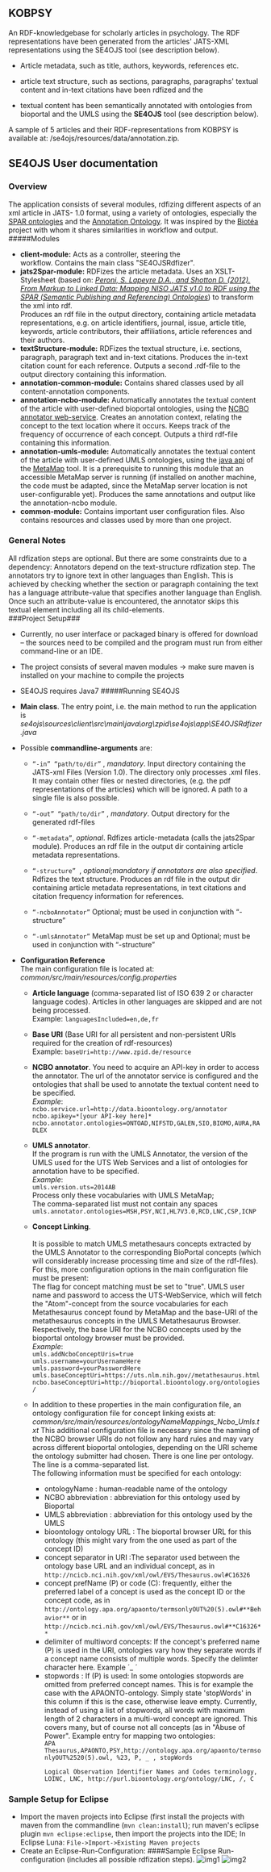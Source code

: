 ## KOBPSY ##
An RDF-knowledgebase for scholarly articles in psychology. The RDF representations have been generated from the articles' JATS-XML representations using the SE4OJS tool (see description below). </br>

- Article metadata, such as title, authors, keywords, references etc.

- article text structure, such as sections, paragraphs, paragraphs' textual content and in-text citations have been rdfized and the
- textual content has been semantically annotated with ontologies from bioportal and the UMLS using the **SE4OJS** tool (see description below). 

A sample of 5 articles and their RDF-representations from KOBPSY is available at: /se4ojs/resources/data/annotation.zip.

## SE4OJS User documentation ##
### Overview
The application consists of several modules, rdfizing different aspects of an xml article in JATS- 1.0 format, using a variety of ontologies, especially the [SPAR ontologies](http://sempublishing.sourceforge.net/ "SPAR ontologies") and the [Annotation Ontology](https://code.google.com/p/annotation-ontology/ "Annotation Ontology"). It was inspired by the [Biotéa](http://www.jbiomedsem.com/content/4/S1/S5) project with whom it shares similarities in workflow and output.
#####Modules
-	**client-module:** Acts as a controller, steering the  
workflow. Contains the main class "SE4OJSRdfizer".
- **jats2Spar-module:** RDFizes the article  metadata. Uses an XSLT-Stylesheet (based on: [*Peroni, S. Lapeyre D.A., and Shotton D. (2012). From Markup to Linked Data: Mapping NISO JATS v1.0 to RDF using the SPAR (Semantic Publishing and Referencing) Ontologies*](http://www.ncbi.nlm.nih.gov/books/NBK100491/)) to transform the xml into rdf.
 </br> Produces an rdf file in the output directory, containing article metadata representations, e.g. on article identifiers, journal, issue, article title, keywords, article contributors, their affiliations, article references and their authors.
- **textStructure-module:** RDFizes the textual structure, i.e. sections, paragraph, paragraph text and in-text citations. Produces the in-text citation count for each reference. Outputs a second .rdf-file to the output directory containing this information.
- **annotation-common-module:** Contains shared classes used by all content-annotation components.
- **annotation-ncbo-module:** Automatically annotates the textual content of the article with user-defined bioportal ontologies, using the [NCBO annotator web-service](http://data.bioontology.org/documentation#nav_annotator). Creates an annotation context, relating the concept to the text location where it occurs. Keeps track of the frequency of occurrence of each concept. Outputs a third rdf-file containing this information.
- **annotation-umls-module:** Automatically annotates the textual content of the article with user-defined UMLS ontologies, using the [java api](http://metamap.nlm.nih.gov/JavaApi.shtml) of the [MetaMap](http://metamap.nlm.nih.gov/) tool. It is a prerequisite to running this module that an accessible MetaMap server is running (if installed on another machine, the code must be adapted, since the MetaMap server location is not user-configurable yet). Produces the same annotations and output like the annotation-ncbo module.
- **common-module:** Contains important user configuration files. Also contains resources and classes used by more than one project.

### General Notes  
All rdfization steps are optional. But there are some constraints due to a dependency: Annotators depend on the text-structure rdfization step.
The annotators try to ignore text in other languages than English. This is achieved by checking whether the section or paragraph containing the text has a language attribute-value that specifies another language than English. Once such an attribute-value is encountered, the annotator skips this textual element including all its child-elements.   
###Project Setup###


- Currently, no user interface or packaged binary is offered for download – the sources need to be compiled and the program must run from either command-line or an IDE. 
- The project consists of several maven modules -> make sure maven is installed on your machine to compile the projects
- SE4OJS requires Java7
#####Running SE4OJS


- **Main class**. The entry point, i.e. the main method to run the application is *se4ojs\sources\client\src\main\java\org\zpid\se4ojs\app\SE4OJSRdfizer.java*
- Possible **commandline-arguments** are:

	-  `“-in” “path/to/dir”`	, *mandatory*. Input directory containing the JATS-xml Files (Version 1.0). The directory only processes .xml files. It may contain other files or nested directories, (e.g. the pdf representations of the articles) which will be ignored. A path to a single file is also possible.

	- `“-out” “path/to/dir”`	, *mandatory*. Output directory for the generated rdf-files

	- `“-metadata”`, *optional*. Rdfizes article-metadata (calls the jats2Spar module). Produces an rdf file in the output dir containing article metadata representations.

	- `“-structure”	`, *optional*;*mandatory if annotators are also specified*. Rdfizes the text structure. Produces an rdf file in the output dir containing article metadata representations, in text citations and citation frequency information for references.
	- `“-ncboAnnotator”`		Optional; must be used in conjunction with “-structure”
	
	- `“-umlsAnnotator”`	MetaMap must be set up and 	Optional; must be used in conjunction with “-structure”
- **Configuration Reference**
	</br> The main configuration file is located at: </br>
    *common/src/main/resources/config.properties*
     
	- **Article language** (comma-separated list of  ISO 639 2 or character language codes). Articles in other languages are skipped and are not being processed. </br> Example: `languagesIncluded=en,de,fr`
	- **Base URI** (Base URI for all persistent and non-persistent URIs required for the creation of rdf-resources) </br>
	Example: `baseUri=http://www.zpid.de/resource`

	- **NCBO annotator**. You need to acquire an API-key in order to access the annotator. The url of the annotator service is configured and the ontologies that shall be used to annotate the textual content need to be specified.
	 </br> *Example*:  
    `ncbo.service.url=http://data.bioontology.org/annotator` </br>
    `ncbo.apikey=*[your API-key here]*`</br>
    `ncbo.annotator.ontologies=ONTOAD,NIFSTD,GALEN,SIO,BIOMO,AURA,RADLEX`
	- **UMLS annotator**.  </br>
	If the program is run with the UMLS Annotator, the version of the UMLS used for the UTS Web Services and a list of ontologies for annotation have to be specified.
     </br> *Example*:</br>
         `umls.version.uts=2014AB`</br>
          Process only these vocabularies with UMLS MetaMap;</br>
          The comma-separated list must not contain any spaces</br>
          `umls.annotator.ontologies=MSH,PSY,NCI,HL7V3.0,RCD,LNC,CSP,ICNP`</br>
  	- **Concept Linking**.  </br>  
 It is possible to match UMLS metathesaurs concepts extracted by the UMLS Annotator to the corresponding BioPortal concepts (which will considerably increase processing time and size of the rdf-files).
    For this, more configuration options in the main configuration file must be present:</br>
    The flag for concept matching must be set to "true". UMLS user name and password to access the UTS-WebService, which will fetch the "Atom"-concept from the source vocabularies for each Metathesaurus concept found by MetaMap and the base-URI of the metathesaurus concepts in the UMLS Metathesaurus Browser. Respectively, the base URI for the NCBO concepts used by the bioportal ontology browser must be provided.
    </br> *Example*:</br>
    `umls.addNcboConceptUris=true`</br>
   `umls.username=yourUsernameHere`</br>
   `umls.password=yourPasswordHere`</br>
   `umls.baseConceptUri=https://uts.nlm.nih.gov//metathesaurus.html`</br>
   `ncbo.baseConceptUri=http://bioportal.bioontology.org/ontologies/`</br>
   - In addition to these properties in the main configuration file, an ontology configuration file for concept linking exists at:
   *common/src/main/resources/ontologyNameMappings_Ncbo_Umls.txt*
   This additional configuration file is necessary since the naming of the NCBO browser URIs do not follow any hard rules and may vary across different bioportal ontologies, depending on the URI scheme the ontology submitter had chosen. There is one line per ontology. The line is a comma-separated list.</br>
   The following information must be specified for each ontology:
      - ontologyName               : human-readable name of the ontology
      - NCBO abbreviation          : abbreviation for this ontology used by Bioportal
      - UMLS abbreviation          : abbreviation for this ontology used by the UMLS
      - bioontology ontology URL   : The bioportal browser URL for this ontology (this might vary from the one used as part of the concept ID)
      - concept separator in URI   :The separator used between the ontology base URL and an individual concept, as in `http://ncicb.nci.nih.gov/xml/owl/EVS/Thesaurus.owl#C16326`
      - concept prefName (P) or code (C): frequently, either the preferred label of a concept is used as the concept ID or the concept code, as in
        `http://ontology.apa.org/apaonto/termsonlyOUT%20(5).owl#**Behavior**` or in `http://ncicb.nci.nih.gov/xml/owl/EVS/Thesaurus.owl#**C16326**`
      - delimiter of multiword concepts: If the concept's preferred name (P) is used in the URI, ontologies vary how they separate words if a concept name consists of multiple words. Specify the delimter character here.
      Example ´_ ´
      - stopwords                   : If (P) is used: In some ontologies stopwords are omitted from preferred concept names. This is for example the case with the APAONTO-ontology. Simply state 'stopWords' in this column if this is the case, otherwise leave empty. Currently, instead of using a list of stopwords, all words with maximum length of 2 characters in a multi-word concept are ignored. This covers many, but of course not all concepts (as in "Abuse of Power".
   Example entry for mapping two ontologies: </br>
`APA Thesaurus,APAONTO,PSY,http://ontology.apa.org/apaonto/termsonlyOUT%2520(5).owl, %23, P, _ , stopWords` </p>
`Logical Observation Identifier Names and Codes terminology,	LOINC, LNC, http://purl.bioontology.org/ontology/LNC, /, C`

### Sample Setup for Eclipse
- Import the maven projects into Eclipse (first install the projects with maven from the commandline (`mvn clean:install`); run maven's eclipse plugin  `mvn eclipse:eclipse`, then import the projects into the IDE; In Eclipse Luna: `File->Import->Existing Maven projects`
- Create an Eclipse-Run-Configuration:
####Sample Eclipse Run-configuration (includes all possible rdfization steps).
![img1](se4ojs/resources/doc/se4ojsRunConfig1.JPG)
![img2](se4ojs/resources/doc/se4ojsRunConfig2.PNG)




